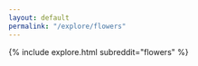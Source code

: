 ```yaml
---
layout: default
permalink: "/explore/flowers"
---
```


<link rel="stylesheet" type="text/css" href="/static/css/explore.css">
{% include explore.html subreddit="flowers" %}

